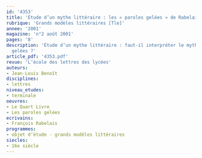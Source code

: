```yaml
---
id: '4353'
title: 'Étude d’un mythe littéraire : les « paroles gelées » de Rabelais [Tle] '
rubrique: 'Grands modèles littéraires [Tle]'
annee: '2001'
magazine: 'n°2 août 2001'
pages: '8'
description: 'Étude d’un mythe littéraire : faut-il interpréter le mythe des paroles
  gelées ?'
article_pdf: '4353.pdf'
revue: 'L’école des lettres des lycées'
auteurs:
- Jean-Louis Benoît
disciplines:
- lettres
niveau_etudes:
- terminale
oeuvres:
- Le Quart Livre
- Les paroles gelées
ecrivains:
- François Rabelais
programmes:
- objet d’étude - grands modèles littéraires
siecles:
- 16e siècle
---
```

